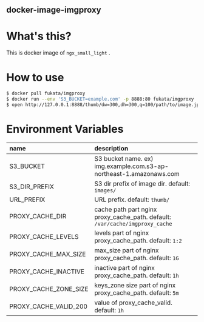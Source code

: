 docker-image-imgproxy
----

# What's this?

This is docker image of `ngx_small_light` .

# How to use

```bash
$ docker pull fukata/imgproxy
$ docker run --env 'S3_BUCKET=example.com' -p 8888:80 fukata/imgproxy
$ open http://127.0.0.1:8888/thumb/dw=300,dh=300,q=100/path/to/image.jpg
```

# Environment Variables

|name|description|
|:---|:----------|
|S3_BUCKET|S3 bucket name. ex) img.example.com.s3-ap-northeast-1.amazonaws.com|
|S3_DIR_PREFIX|S3 dir prefix of image dir. default: `images/`|
|URL_PREFIX|URL prefix. default: `thumb/`|
|PROXY_CACHE_DIR|cache path part nginx proxy_cache_path. default: `/var/cache/imgproxy_cache`|
|PROXY_CACHE_LEVELS|levels part of nginx proxy_cache_path. default: `1:2`|
|PROXY_CACHE_MAX_SIZE|max_size part of nginx proxy_cache_path. default: `1G`|
|PROXY_CACHE_INACTIVE|inactive part of nginx proxy_cache_path. default: `1h`|
|PROXY_CACHE_ZONE_SIZE|keys_zone size part of nginx proxy_cache_path. default: `5m`|
|PROXY_CACHE_VALID_200|value of proxy_cache_valid. default: `1h`|

